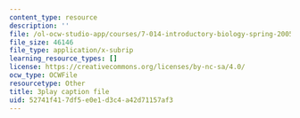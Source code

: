 ```yaml
---
content_type: resource
description: ''
file: /ol-ocw-studio-app/courses/7-014-introductory-biology-spring-2005/52741f417df5e0e1d3c4a42d71157af3_5W4EnYzNRdA.srt
file_size: 46146
file_type: application/x-subrip
learning_resource_types: []
license: https://creativecommons.org/licenses/by-nc-sa/4.0/
ocw_type: OCWFile
resourcetype: Other
title: 3play caption file
uid: 52741f41-7df5-e0e1-d3c4-a42d71157af3
---
```

